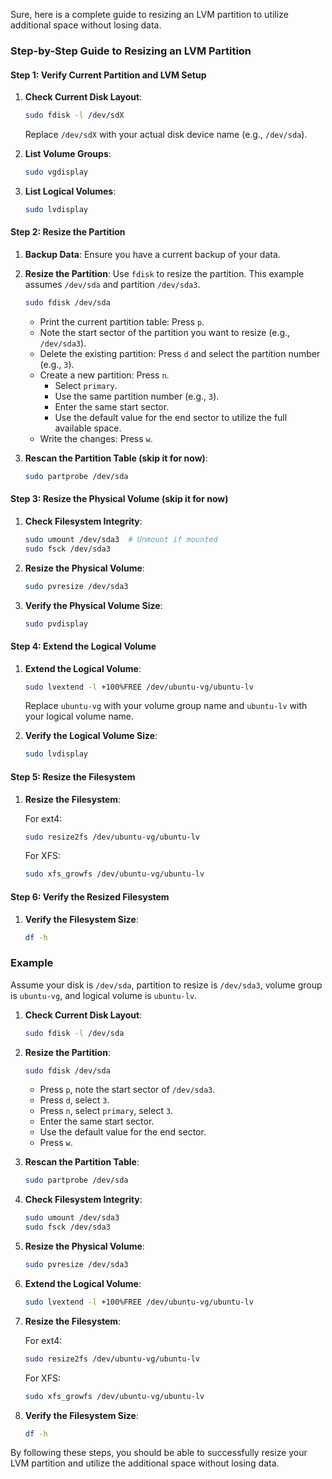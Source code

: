 Sure, here is a complete guide to resizing an LVM partition to utilize additional space without losing data.

### Step-by-Step Guide to Resizing an LVM Partition

#### Step 1: Verify Current Partition and LVM Setup

1. **Check Current Disk Layout**:
   ```bash
   sudo fdisk -l /dev/sdX
   ```
   Replace `/dev/sdX` with your actual disk device name (e.g., `/dev/sda`).

2. **List Volume Groups**:
   ```bash
   sudo vgdisplay
   ```

3. **List Logical Volumes**:
   ```bash
   sudo lvdisplay
   ```

#### Step 2: Resize the Partition

1. **Backup Data**: Ensure you have a current backup of your data.

2. **Resize the Partition**:
   Use `fdisk` to resize the partition. This example assumes `/dev/sda` and partition `/dev/sda3`.

   ```bash
   sudo fdisk /dev/sda
   ```

   - Print the current partition table: Press `p`.
   - Note the start sector of the partition you want to resize (e.g., `/dev/sda3`).
   - Delete the existing partition: Press `d` and select the partition number (e.g., `3`).
   - Create a new partition: Press `n`.
     - Select `primary`.
     - Use the same partition number (e.g., `3`).
     - Enter the same start sector.
     - Use the default value for the end sector to utilize the full available space.
   - Write the changes: Press `w`.

3. **Rescan the Partition Table (skip it for now)**:    
   ```bash
   sudo partprobe /dev/sda
   ```

#### Step 3: Resize the Physical Volume (skip it for now)

1. **Check Filesystem Integrity**:
   ```bash
   sudo umount /dev/sda3  # Unmount if mounted
   sudo fsck /dev/sda3
   ```

2. **Resize the Physical Volume**:
   ```bash
   sudo pvresize /dev/sda3
   ```

3. **Verify the Physical Volume Size**:
   ```bash
   sudo pvdisplay
   ```

#### Step 4: Extend the Logical Volume

1. **Extend the Logical Volume**:
   ```bash
   sudo lvextend -l +100%FREE /dev/ubuntu-vg/ubuntu-lv
   ```
   Replace `ubuntu-vg` with your volume group name and `ubuntu-lv` with your logical volume name. 

2. **Verify the Logical Volume Size**:
   ```bash
   sudo lvdisplay
   ```

#### Step 5: Resize the Filesystem

1. **Resize the Filesystem**:

   For ext4:
   ```bash
   sudo resize2fs /dev/ubuntu-vg/ubuntu-lv
   ```

   For XFS:
   ```bash
   sudo xfs_growfs /dev/ubuntu-vg/ubuntu-lv
   ```

#### Step 6: Verify the Resized Filesystem

1. **Verify the Filesystem Size**:
   ```bash
   df -h
   ```

### Example

Assume your disk is `/dev/sda`, partition to resize is `/dev/sda3`, volume group is `ubuntu-vg`, and logical volume is `ubuntu-lv`.

1. **Check Current Disk Layout**:
   ```bash
   sudo fdisk -l /dev/sda
   ```

2. **Resize the Partition**:
   ```bash
   sudo fdisk /dev/sda
   ```
   - Press `p`, note the start sector of `/dev/sda3`.
   - Press `d`, select `3`.
   - Press `n`, select `primary`, select `3`.
   - Enter the same start sector.
   - Use the default value for the end sector.
   - Press `w`.

3. **Rescan the Partition Table**:
   ```bash
   sudo partprobe /dev/sda
   ```

4. **Check Filesystem Integrity**:
   ```bash
   sudo umount /dev/sda3
   sudo fsck /dev/sda3
   ```

5. **Resize the Physical Volume**:
   ```bash
   sudo pvresize /dev/sda3
   ```

6. **Extend the Logical Volume**:
   ```bash
   sudo lvextend -l +100%FREE /dev/ubuntu-vg/ubuntu-lv
   ```

7. **Resize the Filesystem**:

   For ext4:
   ```bash
   sudo resize2fs /dev/ubuntu-vg/ubuntu-lv
   ```

   For XFS:
   ```bash
   sudo xfs_growfs /dev/ubuntu-vg/ubuntu-lv
   ```

8. **Verify the Filesystem Size**:
   ```bash
   df -h
   ```

By following these steps, you should be able to successfully resize your LVM partition and utilize the additional space without losing data.
